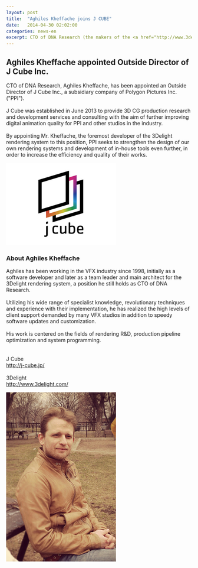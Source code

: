 ```yaml
---
layout: post
title:  "Aghiles Kheffache joins J CUBE"
date:   2014-04-30 02:02:00
categories: news-en
excerpt: CTO of DNA Research (the makers of the <a href="http://www.3delight.com">3Delight</a> rendering software), Aghiles Kheffache, has been appointed an Outside Director of J Cube Inc., a subsidiary company of Polygon Pictures Inc. ("PPI").
---
```


## Aghiles Kheffache appointed Outside Director of J Cube Inc.

<div id="news">
<div class="content clearfix"><p class="main-txt"></p><div class="txt"><p>CTO of DNA Research, Aghiles Kheffache, has been appointed an Outside Director of J Cube Inc., a subsidiary company of Polygon Pictures Inc. ("PPI"). <br><br>J Cube was established in June 2013 to provide 3D CG production research and development services and consulting with the aim of further improving digital animation quality for PPI and other studios in the industry.<br><br>By appointing Mr. Kheffache, the foremost developer of the 3Delight rendering system to this position, PPI seeks to strengthen the design of our own rendering systems and development of in-house tools even further, in order to increase the efficiency and quality of their works.</p></div><div class="img"><div><img src="/img/JCube_rainbow_001B.jpg" width="298" alt=""></div></div></div><div class="content clearfix"><div class="txt"><h3>About Aghiles Kheffache</h3><p>Aghiles has been working in the VFX industry since 1998, initially as a software developer and later as a team leader and main architect for the 3Delight rendering system, a position he still holds as CTO of DNA Research. <br><br>Utilizing his wide range of specialist knowledge, revolutionary techniques and experience with their implementation, he has realized the high levels of client support demanded by many VFX studios in addition to speedy software updates and customization. <br><br>His work is centered on the fields of rendering R&amp;D, production pipeline optimization and system programming.<br><br><br>J Cube<br><a href="http://j-cube.jp/" target="_blank">http://j-cube.jp/</a><br><br>3Delight<br><a href="http://www.3delight.com/" target="_blank">http://www.3delight.com/</a></p></div><div class="img"><div><img src="/img/Aghiles_photo_w298.jpg" width="298" alt=""></div></div></div><footer></footer>
</div>